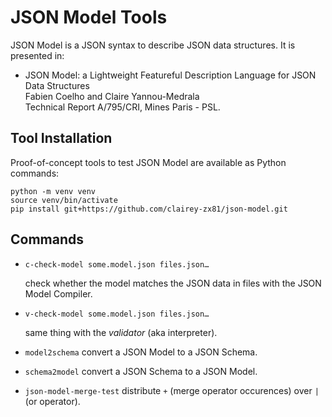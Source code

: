 # JSON Model Tools

JSON Model is a JSON syntax to describe JSON data structures.
It is presented in:

- JSON Model: a Lightweight Featureful Description Language for JSON Data Structures  
  Fabien Coelho and Claire Yannou-Medrala  
  Technical Report A/795/CRI, Mines Paris - PSL.

## Tool Installation

Proof-of-concept tools to test JSON Model are available as Python commands:

```shell
python -m venv venv
source venv/bin/activate
pip install git+https://github.com/clairey-zx81/json-model.git
```

## Commands

- `c-check-model some.model.json files.json…`

   check whether the model matches the JSON data in files
   with the JSON Model Compiler.


- `v-check-model some.model.json files.json…`

   same thing with the *validator* (aka interpreter).

- `model2schema` convert a JSON Model to a JSON Schema.

- `schema2model` convert a JSON Schema to a JSON Model.

- `json-model-merge-test` distribute `+` (merge operator occurences) over
  `|` (or operator).
